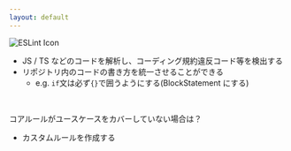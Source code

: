 ```yaml
---
layout: default
---
```


<section-title title="ESLint とは？">
  <img src="/eslint.png" class="w-15 h-15 mx-3 my-5" alt="ESLint  Icon" />
</section-title>

<div class="_bullet">

* JS / TS などのコードを解析し、コーディング規約違反コード等を検出する
* リポジトリ内のコードの書き方を統一させることができる
  * e.g. `if`文は必ず`{}`で囲うようにする(BlockStatement にする)

</div>

<br />

<div v-click="1" class="text-2xl">

コアルールがユースケースをカバーしていない場合は？

</div>

<div v-click="2" class="mt-4 _bullet">

- カスタムルールを作成する

</div>
